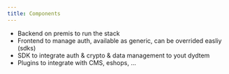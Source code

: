 ```yaml
---
title: Components
---
```


- Backend on premis to run the stack
- Frontend to manage auth, available as generic, can be overrided easliy (sdks)
- SDK to integrate auth & crypto & data management to yout dydtem
- Plugins to integrate with CMS, eshops, ...